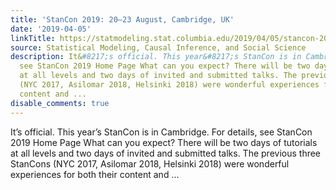 ```yaml
---
title: 'StanCon 2019: 20–23 August, Cambridge, UK'
date: '2019-04-05'
linkTitle: https://statmodeling.stat.columbia.edu/2019/04/05/stancon-2019-august-cambridge-uk/
source: Statistical Modeling, Causal Inference, and Social Science
description: It&#8217;s official. This year&#8217;s StanCon is in Cambridge. For details,
  see StanCon 2019 Home Page What can you expect? There will be two days of tutorials
  at all levels and two days of invited and submitted talks. The previous three StanCons
  (NYC 2017, Asilomar 2018, Helsinki 2018) were wonderful experiences for both their
  content and ...
disable_comments: true
---
```

It&#8217;s official. This year&#8217;s StanCon is in Cambridge. For details, see StanCon 2019 Home Page What can you expect? There will be two days of tutorials at all levels and two days of invited and submitted talks. The previous three StanCons (NYC 2017, Asilomar 2018, Helsinki 2018) were wonderful experiences for both their content and ...